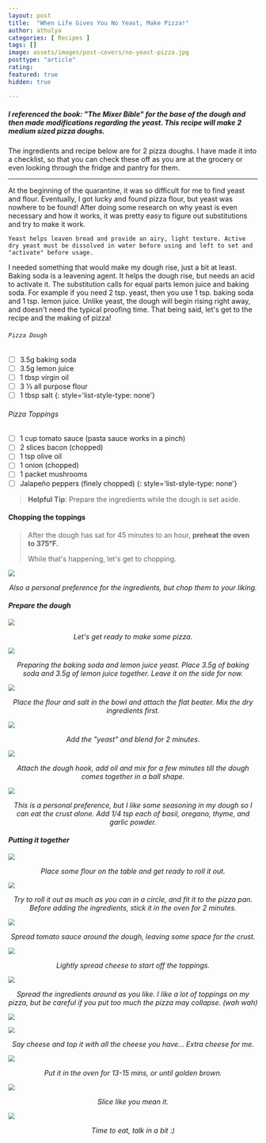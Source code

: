 ```yaml
---
layout: post
title:  "When Life Gives You No Yeast, Make Pizza!"
author: athulya
categories: [ Recipes ]
tags: []
image: assets/images/post-covers/no-yeast-pizza.jpg
posttype: "article"
rating:
featured: true
hidden: true

---
```


##### I referenced the book: "The Mixer Bible" for the base of the dough and then made modifications regarding the yeast. This recipe will make 2 medium sized pizza doughs.

The ingredients and recipe below are for 2 pizza doughs. I have made it into a checklist, so that you can check these off as you are at the grocery or even looking through the fridge and pantry for them. 

------

At the beginning of the quarantine, it was so difficult for me to find yeast and flour. Eventually, I got lucky and found pizza flour, but yeast was nowhere to be found! After doing some research on why yeast is even necessary and how it works, it was pretty easy to figure out substitutions and try to make it work.

`Yeast helps leaven bread and provide an airy, light texture. Active dry yeast must be dissolved in water before using and left to set and "activate" before usage.`

I needed something that would make my dough rise, just a bit at least. Baking soda is a leavening agent. It helps the dough rise, but needs an acid to activate it. The substitution calls for equal parts lemon juice and baking soda. For example if you need 2 tsp. yeast, then you use 1 tsp. baking soda and 1 tsp. lemon juice. Unlike yeast, the dough will begin rising right away, and doesn't need the typical proofing time. That being said, let's get to the recipe and the making of pizza!

###### `Pizza Dough`

- [ ] 3.5g baking soda
- [ ] 3.5g lemon juice
- [ ] 1 tbsp virgin oil
- [ ] 3 1⁄3 all purpose flour
- [ ] 1 tbsp salt
  {: style='list-style-type: none'}

###### Pizza Toppings

- [ ] 1 cup tomato sauce (pasta sauce works in a pinch)
- [ ] 2 slices bacon (chopped)
- [ ] 1 tsp olive oil
- [ ] 1 onion (chopped)
- [ ] 1 packet mushrooms
- [ ] Jalapeño peppers (finely chopped)
  {: style='list-style-type: none'}

> **Helpful Tip**: Prepare the ingredients while the dough is set aside.

<script>$(document).ready(function(){$('.task-list-item-checkbox').prop("disabled", false);});</script>

#### **Chopping the toppings**

> After the dough has sat for 45 minutes to an hour, **preheat the oven to 375°F.**
>
> While that's happening, let's get to chopping.

<img src="/assets/images/no-yeast-pizza/ingredients.jpg" style="zoom:80%;" /> <em><center>Also a personal preference for the ingredients, but chop them to your liking.</center>

#### **Prepare the dough**

<img src="/assets/images/no-yeast-pizza/cover-photo.jpg" style="zoom:80%;" /> <em><center>Let's get ready to make some pizza.</center>

<img src="/assets/images/no-yeast-pizza/baking-soda-1.jpg" style="zoom:80%;" /> <em><center>Preparing the baking soda and lemon juice yeast. Place 3.5g of baking soda and 3.5g of lemon juice together. Leave it on the side for now.</center>

<img src="/assets/images/no-yeast-pizza/flat-beater.jpg" style="zoom:80%;" /> <em><center>Place the flour and salt in the bowl and attach the flat beater. Mix the dry ingredients first.</center>

<img src="/assets/images/no-yeast-pizza/flour-mix.jpg" style="zoom:80%;" /> <em><center>Add the "yeast" and blend for 2 minutes.</center>

<img src="/assets/images/no-yeast-pizza/dough-hook.jpg" style="zoom:80%;" /> <em><center>Attach the dough hook, add oil and mix for a few minutes till the dough comes together in a ball shape.</center>

<img src="/assets/images/no-yeast-pizza/italian-seasoning.jpg" style="zoom:80%;" /> <em><center>This is a personal preference, but I like some seasoning in my dough so I can eat the crust alone. Add 1/4 tsp each of basil, oregano, thyme, and garlic powder.</center>

#### **Putting it together**

<img src="/assets/images/no-yeast-pizza/roll-dough.jpg" style="zoom:80%;" /> <em><center> Place some flour on the table and get ready to roll it out.</center>

<img src="/assets/images/no-yeast-pizza/roll-dough-1.jpg" style="zoom:80%;" /> <em><center>Try to roll it out as much as you can in a circle, and fit it to the pizza pan. Before adding the ingredients, stick it in the oven for 2 minutes.</center>

<img src="/assets/images/no-yeast-pizza/sauce.jpg" style="zoom:80%;" /> <em><center>Spread tomato sauce around the dough, leaving some space for the crust.</center>

<img src="/assets/images/no-yeast-pizza/cheese.jpg" style="zoom:80%;" /> <em><center>Lightly spread cheese to start off the toppings.</center>

<img src="/assets/images/no-yeast-pizza/jalapeno.jpg" style="zoom:80%;" /> <em><center>Spread the ingredients around as you like. I like a lot of toppings on my pizza, but be careful if you put too much the pizza may collapse. (wah wah)</center>

<img src="/assets/images/no-yeast-pizza/bacon.jpg" style="zoom:80%;" /> <em>

<img src="/assets/images/no-yeast-pizza/cheese-top-1.jpg" style="zoom:80%;" /> <em><center>Say cheese and top it with all the cheese you have... Extra cheese for me.</center>

<img src="/assets/images/no-yeast-pizza/baked.jpg" style="zoom:80%;" /> <em><center>Put it in the oven for 13-15 mins, or until golden brown.</center>

<img src="/assets/images/no-yeast-pizza/sliced.jpg" style="zoom:80%;" /> <em><center>Slice like you mean it.</center>

<img src="/assets/images/no-yeast-pizza/slice-4.jpg" style="zoom:80%;" /> <em><center>Time to eat, talk in a bit :)</center>

